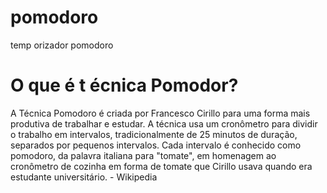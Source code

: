 # pomodoro
 temp orizador pomodoro
# O que é t écnica Pomodor? 
A Técnica Pomodoro é criada por Francesco Cirillo para uma forma mais produtiva de trabalhar e estudar. A técnica usa um cronômetro para dividir o trabalho em intervalos, tradicionalmente de 25 minutos de duração, separados por pequenos intervalos. Cada intervalo é conhecido como pomodoro, da palavra italiana para "tomate", em homenagem ao cronômetro de cozinha em forma de tomate que Cirillo usava quando era estudante universitário. - Wikipedia


